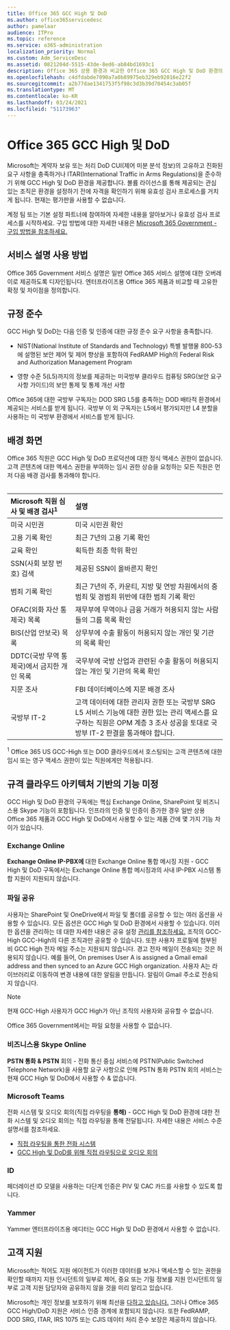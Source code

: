 ```yaml
---
title: Office 365 GCC High 및 DoD
ms.author: office365servicedesc
author: pamelaar
audience: ITPro
ms.topic: reference
ms.service: o365-administration
localization_priority: Normal
ms.custom: Adm_ServiceDesc
ms.assetid: 0821204d-5515-43de-8ed6-ab84bd1693c1
description: Office 365 상용 환경과 비교한 Office 365 GCC High 및 DoD 환경의 고유한 약정 및 차이점에 대해 자세히 알아보십시오.
ms.openlocfilehash: c4dfdabde7090a7a0b89975eb329eb92016e22f2
ms.sourcegitcommit: a2b77dae1341753f5f98c3d3b39d70454c3ab05f
ms.translationtype: MT
ms.contentlocale: ko-KR
ms.lasthandoff: 03/24/2021
ms.locfileid: "51173963"
---
```

# <a name="office-365-gcc-high-and-dod"></a>Office 365 GCC High 및 DoD

Microsoft는 계약자 보유 또는 처리 DoD CUI(제어 미분 분석 정보)의 고유하고 진화된 요구 사항을 충족하거나 ITAR(International Traffic in Arms Regulations)을 준수하기 위해 GCC High 및 DoD 환경을 제공합니다. 볼륨 라이선스를 통해 제공되는 관심 있는 조직은 환경을 설정하기 전에 자격을 확인하기 위해 유효성 검사 프로세스를 거치게 됩니다. 현재는 평가판을 사용할 수 없습니다. 
  
계정 팀 또는 기본 설정 파트너에 참여하여 자세한 내용을 알아보거나 유효성 검사 프로세스를 시작하세요. 구입 방법에 대한 자세한 내용은 [Microsoft 365 Government - 구입 방법을 참조하세요.](./microsoft-365-government-how-to-buy.md)
  
## <a name="how-to-use-this-service-description"></a>서비스 설명 사용 방법

Office 365 Government 서비스 설명은 일반 Office 365 서비스 설명에 대한 오버레이로 제공하도록 디자인됩니다. 엔터프라이즈용 Office 365 제품과 비교할 때 고유한 확정 및 차이점을 정의합니다.
  
## <a name="compliance"></a>규정 준수

GCC High 및 DoD는 다음 인증 및 인증에 대한 규정 준수 요구 사항을 충족합니다. 
  
- NIST(National Institute of Standards and Technology) 특별 발행물 800-53에 설명된 보안 제어 및 제어 향상을 포함하여 FedRAMP High의 Federal Risk and Authorization Management Program
    
- 영향 수준 5(L5)까지의 정보를 제공하는 미국방부 클라우드 컴퓨팅 SRG(보안 요구 사항 가이드)의 보안 통제 및 통제 개선 사항
    
Office 365에 대한 국방부 구독자는 DOD SRG L5를 충족하는 DOD 배타적 환경에서 제공되는 서비스를 받게 됩니다. 국방부 이 외 구독자는 L5에서 평가되지만 L4 분할을 사용하는 미 국방부 환경에서 서비스를 받게 됩니다.
  
## <a name="background-screening"></a>배경 화면

Office 365 직원은 GCC High 및 DoD 프로덕션에 대한 정식 액세스 권한이 없습니다. 고객 콘텐츠에 대한 액세스 권한을 부여하는 임시 권한 상승을 요청하는 모든 직원은 먼저 다음 배경 검사를 통과해야 합니다.<br><br>
  
| Microsoft 직원 심사 및 배경 검사<sup>1</sup> | 설명 |
|:-----|:-----|
|미국 시민권  <br/> |미국 시민권 확인  <br/> |
|고용 기록 확인  <br/> |최근 7년의 고용 기록 확인  <br/> |
|교육 확인  <br/> |획득한 최종 학위 확인  <br/> |
|SSN(사회 보장 번호) 검색  <br/> |제공된 SSN이 올바른지 확인  <br/> |
|범죄 기록 확인  <br/> |최근 7년의 주, 카운티, 지방 및 연방 차원에서의 중범죄 및 경범죄 위반에 대한 범죄 기록 확인  <br/> |
|OFAC(외화 자산 통제국) 목록  <br/> |재무부에 무역이나 금융 거래가 허용되지 않는 사람들의 그룹 목록 확인  <br/> |
|BIS(산업 안보국) 목록  <br/> |상무부에 수출 활동이 허용되지 않는 개인 및 기관의 목록 확인  <br/> |
|DDTC(국방 무역 통제국)에서 금지한 개인 목록  <br/> |국무부에 국방 산업과 관련된 수출 활동이 허용되지 않는 개인 및 기관의 목록 확인  <br/> |
|지문 조사  <br/> |FBI 데이터베이스에 지문 배경 조사  <br/> |
|국방부 IT-2  <br/> |고객 데이터에 대한 관리자 권한 또는 국방부 SRG L5 서비스 기능에 대한 권한 있는 관리 액세스를 요구하는 직원은 OPM 계층 3 조사 성공을 토대로 국방부 IT-2 판결을 통과해야 합니다.  <br/> |

<sup>1</sup> Office 365 US GCC-High 또는 DOD 클라우드에서 호스팅되는 고객 콘텐츠에 대한 임시 또는 영구 액세스 권한이 있는 직원에게만 적용됩니다.
## <a name="feature-nuances-based-on-compliant-cloud-architecture"></a>규격 클라우드 아키텍처 기반의 기능 미정

GCC High 및 DoD 환경의 구독에는 핵심 Exchange Online, SharePoint 및 비즈니스용 Skype 기능이 포함됩니다. 인프라의 인증 및 인증이 증가한 경우 일반 상용 Office 365 제품과 GCC High 및 DoD에서 사용할 수 있는 제품 간에 몇 가지 기능 차이가 있습니다.
  
### <a name="exchange-online"></a>Exchange Online

 **Exchange Online IP-PBX에** 대한 Exchange Online 통합 메시징 지원 - GCC High 및 DoD 구독에서는 Exchange Online 통합 메시징과의 사내 IP-PBX 시스템 통합 지원이 지원되지 않습니다. 
  
### <a name="file-sharing"></a>파일 공유

사용자는 SharePoint 및 OneDrive에서 파일 및 폴더를 공유할 수 있는 여러 옵션을 사용할 수 있습니다. 모든 옵션은 GCC High 및 DoD 환경에서 사용할 수 있습니다. 이러한 옵션을 관리하는 데 대한 자세한 내용은 공유 설정 [관리를 참조하세요.](/sharepoint/turn-external-sharing-on-or-off) 조직의 GCC-High GCC-High의 다른 조직과만 공유할 수 있습니다. 또한 사용자 프로필에 첨부된 비 GCC High 전자 메일 주소는 지원되지 않습니다. 경고 전자 메일이 전송되는 것은 허용되지 않습니다. 예를 들어, On premises User A is assigned a Gmail email address and then synced to an Azure GCC High organization. 사용자 A는 라이브러리로 이동하여 변경 내용에 대한 알림을 만듭니다. 알림이 Gmail 주소로 전송되지 않습니다.

> [!NOTE]
> 현재 GCC-High 사용자가 GCC High가 아닌 조직의 사용자와 공유할 수 없습니다.

[](https://support.office.com/article/f54aa7f8-2589-4421-b351-d415fc3b83af) Office 365 Government에서는 파일 요청을 사용할 수 없습니다.

### <a name="skype-for-business-online"></a>비즈니스용 Skype Online

 **PSTN 통화 &amp; PSTN** 회의 - 전화 통신 중심 서비스에 PSTN(Public Switched Telephone Network)을 사용할 요구 사항으로 인해 PSTN 통화 PSTN 회의 서비스는 현재 GCC High 및 DoD에서 사용할 수 &amp; 없습니다.

### <a name="microsoft-teams"></a>Microsoft Teams

전화 시스템 및 오디오 회의(직접 라우팅을 **통해)** - GCC High 및 DoD 환경에 대한 전화 시스템 및 오디오 회의는 직접 라우팅을 통해 전달됩니다. 자세한 내용은 서비스 수준 설명서를 참조하세요.

- [직접 라우팅을 통한 전화 시스템](/microsoftteams/here-s-what-you-get-with-phone-system)
- [GCC High 및 DoD를 위해 직접 라우팅으로 오디오 회의](/microsoftteams/audio-conferencing-with-direct-routing-for-gcch-and-dod)

### <a name="identity"></a>ID

페더레이션 ID 모델을 사용하는 다단계 인증은 PIV 및 CAC 카드를 사용할 수 있도록 합니다.
  
### <a name="yammer"></a>Yammer

Yammer 엔터프라이즈용 에디터는 GCC High 및 DoD 환경에서 사용할 수 없습니다.
  
## <a name="customer-support"></a>고객 지원

Microsoft는 적어도 지원 에이전트가 이러한 데이터를 보거나 액세스할 수 있는 권한을 확인할 때까지 지원 인시던트의 일부로 제어, 중요 또는 기밀 정보를 지원 인시던트의 일부로 고객 지원 담당자와 공유하지 않을 것을 미리 알리고 있습니다.

Microsoft는 개인 정보를 보호하기 위해 최선을 [다하고 있습니다.](https://privacy.microsoft.com/privacystatement) 그러나 Office 365 GCC High/DoD 지원은 서비스 인증 경계에 포함되지 않습니다. 또한 FedRAMP, DOD SRG, ITAR, IRS 1075 또는 CJIS 데이터 처리 준수 보장은 제공하지 않습니다.